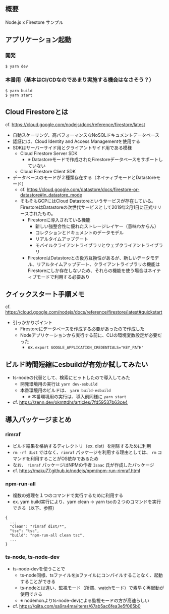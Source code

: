 ## 概要

Node.js x Firestore サンプル

## アプリケーション起動

### 開発

```
$ yarn dev
```

### 本番用（基本はCI/CDなのであまり実施する機会はなさそう？）

```
$ yarn build
$ yarn start
```

## Cloud Firestoreとは

cf. https://cloud.google.com/nodejs/docs/reference/firestore/latest

- 自動スケーリング、高パフォーマンスなNoSQLドキュメントデータベース
- 認証には、Cloud Identity and Access Managementを使用する
- SDKはサーバーサイド用とクライアントサイド用である模様
  - Cloud Firestore Server SDK
    - ※ Datastoreモードで作成されたFirestoreデータベースをサポートしていない
  - Cloud Firestore Client SDK
- データベースのモードが２種類存在する（ネイティブモードとDatastoreモード）
  - cf. https://cloud.google.com/datastore/docs/firestore-or-datastore#in_datastore_mode
  - そもそもGCPにはCloud Datastoreというサービスが存在している。FirestoreはDatastoreの次世代サービスとして2019年2月1日に正式リリースされたもの。
    - Firestoreに導入されている機能
      - 新しい強整合性に優れたストレージレイヤー（意味わからん）
      - コレクションとドキュメントのデータモデル
      - リアルタイムアップデート
      - モバイルクライアントライブラリとウェブクライアントライブラリ
    - FirestoreはDatastoreとの後方互換性があるが、新しいデータモデル、リアルタイムアップデート、クライアントライブラリの機能はFirestoreにしか存在しないため、それらの機能を使う場合はネイティブモードで利用する必要あり

## クイックスタート手順メモ

cf. https://cloud.google.com/nodejs/docs/reference/firestore/latest#quickstart

- 引っかかりポイント
  - Firestoreにデータベースを作成する必要があったので作成した
  - Nodeアプリケーションから実行する前に、CLIの環境変数設定が必要だった
    - ex. `export GOOGLE_APPLICATION_CREDENTIALS="KEY_PATH"`

## ビルド時間短縮にesbuildが有効か試してみたい

- ts-nodeの代替として、検索にヒットしたので導入してみた
  - 開発環境用の実行は `yarn dev-esbuild`
  - 本番環境用のビルドは、 `yarn build-esbuild`
    - ※ 本番環境用の実行は、導入前同様に `yarn start`
- cf. https://zenn.dev/okmttdhr/articles/7fd59537b63ce4

## 導入パッケージまとめ

### rimraf

- ビルド結果を格納するディレクトリ（ex. dist）を削除するために利用
- `rm -rf dist` ではなく、`rimraf` パッケージを利用する理由としては、 `rm` コマンドを利用することがOS依存であるため
- なお、 `rimraf` パッケージはNPMの作者 `Isaac` 氏が作成したパッケージ
- cf. https://maku77.github.io/nodejs/npm/npm-run-rimraf.html

### npm-run-all

- 複数の処理を１つのコマンドで実行するために利用する
- ex. yarn build実行により、yarn clean -> yarn tscの２つのコマンドを実行できる（以下、参照）

```
{
  ...
  "clean": "rimraf dist/*",
  "tsc": "tsc",
  "build": "npm-run-all clean tsc",
  ...
}
```

### ts-node, ts-node-dev

- ts-node-devを使うことで
  - ts-node同様、tsファイルをjsファイルにコンパイルすることなく、起動することができる
  - ts-nodeとは違い、監視モード（所謂、watchモード）で素早く再起動が使用できる
  - ※ nodemonよりts-node-devによる監視モードの方が高速らしい
- cf. https://qiita.com/sa9ra4ma/items/67ab5ac6fea3e5f065b0

